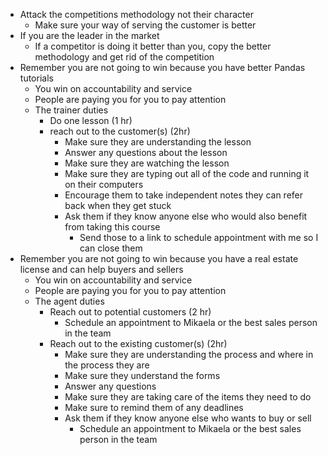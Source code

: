 - Attack the competitions methodology not their character
	- Make sure your way of serving the customer is better
- If you are the leader in the market
	- If a competitor is doing it better than you, copy the better methodology and get rid of the competition
- Remember you are not going to win because you have better Pandas tutorials
	- You win on accountability and service
	- People are paying you for you to pay attention
	- The trainer duties
		- Do one lesson (1 hr)
		- reach out to the customer(s) (2hr)
			- Make sure they are understanding the lesson
			- Answer any questions about the lesson
			- Make sure they are watching the lesson
			- Make sure they are typing out all of the code and running it on their computers
			- Encourage them to take independent notes they can refer back when they get stuck
			- Ask them if they know anyone else who would also benefit from taking this course
				- Send those to a link to schedule appointment with me so I can close them
- Remember you are not going to win because you have a real estate license and can help buyers and sellers
	- You win on accountability and service
	- People are paying you for you to pay attention
	- The agent duties
		- Reach out to potential customers (2 hr)
			- Schedule an appointment to Mikaela or the best sales person in the team
		- Reach out to the existing customer(s) (2hr)
			- Make sure they are understanding the process and where in the process they are
			- Make sure they understand the forms
			- Answer any questions
			- Make sure they are taking care of the items they need to do
			- Make sure to remind them of any deadlines
			- Ask them if they know anyone else who wants to buy or sell
				- Schedule an appointment to Mikaela or the best sales person in the team